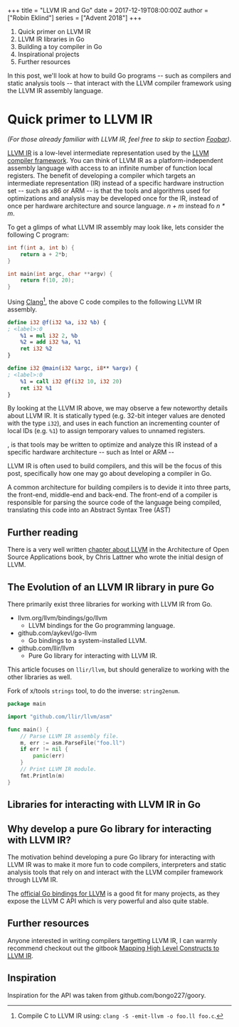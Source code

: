 +++
title = "LLVM IR and Go"
date = 2017-12-19T08:00:00Z
author = ["Robin Eklind"]
series = ["Advent 2018"]
+++


1. Quick primer on LLVM IR
2. LLVM IR libraries in Go
3. Building a toy compiler in Go
4. Inspirational projects
5. Further resources


<!-- TODO: remember to update date to 2018 -->
<!-- TODO: add table of contents? -->

In this post, we'll look at how to build Go programs -- such as compilers and static analysis tools -- that interact with the LLVM compiler framework using the LLVM IR assembly language.

# Quick primer to LLVM IR

_(For those already familiar with LLVM IR, feel free to skip to section [Foobar](#foobar))._

[LLVM IR](https://llvm.org/docs/LangRef.html) is a low-level intermediate representation used by the [LLVM compiler framework](http://llvm.org/). You can think of LLVM IR as a platform-independent assembly language with access to an infinite number of function local registers. The benefit of developing a compiler which targets an intermediate representation (IR) instead of a specific hardware instruction set -- such as x86 or ARM -- is that the tools and algorithms used for optimizations and analysis may be developed once for the IR, instead of once per hardware architecture and source language. _n + m_ instead fo _n * m_.

To get a glimps of what LLVM IR assembly may look like, lets consider the following C program:

```c
int f(int a, int b) {
	return a + 2*b;
}

int main(int argc, char **argv) {
	return f(10, 20);
}
```

Using [Clang](https://clang.llvm.org/)[^1], the above C code compiles to the following LLVM IR assembly.


```llvm
define i32 @f(i32 %a, i32 %b) {
; <label>:0
	%1 = mul i32 2, %b
	%2 = add i32 %a, %1
	ret i32 %2
}

define i32 @main(i32 %argc, i8** %argv) {
; <label>:0
	%1 = call i32 @f(i32 10, i32 20)
	ret i32 %1
}
```

By looking at the LLVM IR above, we may observe a few noteworthy details about LLVM IR. It is statically typed (e.g. 32-bit integer values are denoted with the type `i32`), and uses in each function an incrementing counter of local IDs (e.g. `%1`) to assign temporary values to unnamed registers.

, is that tools may be written to optimize and analyze this IR instead of a specific hardware architecture -- such as Intel or ARM --

LLVM IR is often used to build compilers, and this will be the focus of this post, specifically how one may go about developing a compiler in Go.

 A common architecture for building compilers is to devide it into three parts, the front-end, middle-end and back-end. The front-end of a compiler is responsible for parsing the source code of the language being compiled, translating this code into an Abstract Syntax Tree (AST)

## Further reading

There is a very well written [chapter about LLVM](http://www.aosabook.org/en/llvm.html) in the Architecture of Open Source Applications book, by Chris Lattner who wrote the initial design of LLVM.

<!-- ![noice reduction](/postimages/advent-2018/llvm-ir-and-go/headphones.jpg) -->

## The Evolution of an LLVM IR library in pure Go

There primarily exist three libraries for working with LLVM IR from Go.

* llvm.org/llvm/bindings/go/llvm
   - LLVM bindings for the Go programming language.
* github.com/aykevl/go-llvm
   - Go bindings to a system-installed LLVM.
* github.com/llir/llvm
   - Pure Go library for interacting with LLVM IR.

This article focuses on `llir/llvm`, but should generalize to working with the other libraries as well.

Fork of x/tools `strings` tool, to do the inverse: `string2enum`.

```go
package main

import "github.com/llir/llvm/asm"

func main() {
    // Parse LLVM IR assembly file.
    m, err := asm.ParseFile("foo.ll")
    if err != nil {
        panic(err)
    }
    // Print LLVM IR module.
    fmt.Println(m)
}
```

## Libraries for interacting with LLVM IR in Go

## Why develop a pure Go library for interacting with LLVM IR?

The motivation behind developing a pure Go library for interacting with LLVM IR was to make it more fun to code compilers, interpreters and static analysis tools that rely on and interact with the LLVM compiler framework through LLVM IR.

The [official Go bindings for LLVM](https://godoc.org/llvm.org/llvm/bindings/go/llvm) is a good fit for many projects, as they expose the LLVM C API which is very powerful and also quite stable.

## Further resources

Anyone interested in writing compilers targetting LLVM IR, I can warmly recommend checkout out the gitbook [Mapping High Level Constructs to LLVM IR](https://mapping-high-level-constructs-to-llvm-ir.readthedocs.io/).

## Inspiration

Inspiration for the API was taken from github.com/bongo227/goory.

[^1]: Compile C to LLVM IR using: `clang -S -emit-llvm -o foo.ll foo.c`.
